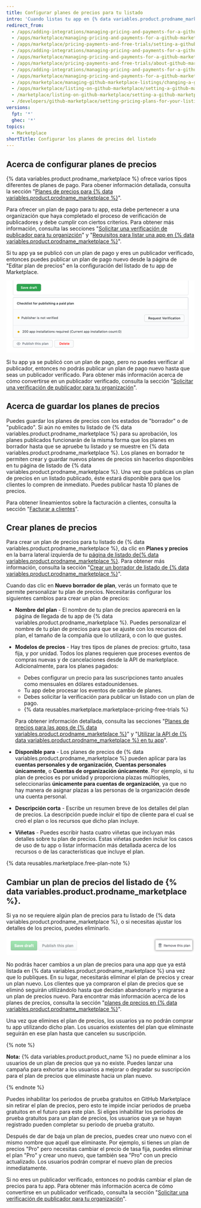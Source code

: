 ```yaml
---
title: Configurar planes de precios para tu listado
intro: 'Cuando listas tu app en {% data variables.product.prodname_marketplace %}, puedes elegir proporcionarla como un servicio gratuito o venderla. Si planeas vender tu app, puedes crear planes de precio diferentes para los diferentes escalones de características.'
redirect_from:
  - /apps/adding-integrations/managing-pricing-and-payments-for-a-github-marketplace-listing/setting-a-github-marketplace-listing-s-pricing-plan/
  - /apps/marketplace/managing-pricing-and-payments-for-a-github-marketplace-listing/setting-a-github-marketplace-listing-s-pricing-plan/
  - /apps/marketplace/pricing-payments-and-free-trials/setting-a-github-marketplace-listing-s-pricing-plan/
  - /apps/adding-integrations/managing-pricing-and-payments-for-a-github-marketplace-listing/about-github-marketplace-pricing-plans/
  - /apps/marketplace/managing-pricing-and-payments-for-a-github-marketplace-listing/about-github-marketplace-pricing-plans/
  - /apps/marketplace/pricing-payments-and-free-trials/about-github-marketplace-pricing-plans/
  - /apps/adding-integrations/managing-pricing-and-payments-for-a-github-marketplace-listing/changing-a-github-marketplace-listing-s-pricing-plan/
  - /apps/marketplace/managing-pricing-and-payments-for-a-github-marketplace-listing/changing-a-github-marketplace-listing-s-pricing-plan/
  - /apps/marketplace/managing-github-marketplace-listings/changing-a-github-marketplace-listing-s-pricing-plan/
  - /apps/marketplace/listing-on-github-marketplace/setting-a-github-marketplace-listing-s-pricing-plan/
  - /marketplace/listing-on-github-marketplace/setting-a-github-marketplace-listing-s-pricing-plan
  - /developers/github-marketplace/setting-pricing-plans-for-your-listing
versions:
  fpt: '*'
  ghec: '*'
topics:
  - Marketplace
shortTitle: Configurar los planes de precios del listado
---
```


## Acerca de configurar planes de precios

{% data variables.product.prodname_marketplace %} ofrece varios tipos diferentes de planes de pago. Para obener información detallada, consulta la sección "[Planes de precios para {% data variables.product.prodname_marketplace %}](/developers/github-marketplace/pricing-plans-for-github-marketplace-apps)".

Para ofrecer un plan de pago para tu app, esta debe pertenecer a una organización que haya completado el proceso de verificación de publicadores y debe cumplir con ciertos criterios. Para obtener más información, consulta las secciones "[Solicitar una verificación de publicador para tu organizción](/developers/github-marketplace/applying-for-publisher-verification-for-your-organization)" y "[Requisitos para listar una app en {% data variables.product.prodname_marketplace %}](/marketplace/getting-started/requirements-for-listing-an-app-on-github-marketplace/)".

Si tu app ya se publicó con un plan de pago y eres un publicador verificado, entonces puedes publicar un plan de pago nuevo desde la página de "Editar plan de precios" en la configuración del listado de tu app de Marketplace.

![Botón de publicar este plan](/assets/images/marketplace/publish-this-plan-button.png)

Si tu app ya se publicó con un plan de pago, pero no puedes verificar al publicador, entonces no podrás publicar un plan de pago nuevo hasta que seas un publicador verificado. Para obtener más información acerca de cómo convertirse en un publicador verificado, consulta la sección "[Solicitar una verificación de publicador para tu organización](/developers/github-marketplace/applying-for-publisher-verification-for-your-organization)".

## Acerca de guardar los planes de precios

Puedes guardar los planes de precios con los estados de "borrador" o de "publicado". Si aún no emites tu listado de {% data variables.product.prodname_marketplace %} para su aprobación, los planes publicados funcionarán de la misma forma que los planes en borrador hasta que se apruebe tu listado y se muestre en {% data variables.product.prodname_marketplace %}. Los planes en borrador te permiten crear y guardar nuevos planes de precios sin hacerlos disponibles en tu página de listado de {% data variables.product.prodname_marketplace %}. Una vez que publicas un plan de precios en un listado publicado, éste estará disponible para que los clientes lo compren de inmediato. Puedes publicar hasta 10 planes de precios.

Para obtener lineamientos sobre la facturación a clientes, consulta la sección "[Facturar a clientes](/developers/github-marketplace/billing-customers)".

## Crear planes de precios

Para crear un plan de precios para tu listado de {% data variables.product.prodname_marketplace %}, da clic en **Planes y precios** en la barra lateral izquierda de tu [página de listado de{% data variables.product.prodname_marketplace %}](https://github.com/marketplace/manage). Para obtener más información, consulta la sección "[Crear un borrador de listado de {% data variables.product.prodname_marketplace %}](/marketplace/listing-on-github-marketplace/creating-a-draft-github-marketplace-listing/)".

Cuando das clic en **Nuevo borrador de plan**, verás un formato que te permite personalizar tu plan de precios. Necesitarás configurar los siguientes cambios para crear un plan de precios:

- **Nombre del plan** - El nombre de tu plan de precios aparecerá en la página de llegada de tu app de {% data variables.product.prodname_marketplace %}. Puedes personalizar el nombre de tu plan de precios para que se ajuste con los recursos del plan, el tamaño de la compañía que lo utilizará, o con lo que gustes.

- **Modelos de precios** - Hay tres tipos de planes de precios: grtuito, tasa fija, y por unidad. Todos los planes requieren que proceses eventos de compras nuevas y de cancelaciones desde la API de marketplace. Adicionalmente, para los planes pagados:

  - Debes configurar un precio para las suscripciones tanto anuales como mensuales en dólares estadounidenses.
  - Tu app debe procesar los eventos de cambio de planes.
  - Debes solicitar la verificación para publicar un listado con un plan de pago.
  - {% data reusables.marketplace.marketplace-pricing-free-trials %}

  Para obtener información detallada, consulta las secciones "[Planes de precios para las apps de {% data variables.product.prodname_marketplace %}](/developers/github-marketplace/pricing-plans-for-github-marketplace-apps)" y "[Utilizar la API de {% data variables.product.prodname_marketplace %} en tu app](/developers/github-marketplace/using-the-github-marketplace-api-in-your-app)".

- **Disponible para** - Los planes de precios de {% data variables.product.prodname_marketplace %} pueden aplicar para las **cuentas personales y de organización**, **Cuentas personales únicamente**, o **Cuentas de organización únicamente**. Por ejemplo, si tu plan de precios es por unidad y proporciona plazas múltioples, seleccionarías **únicamente para cuentas de organización**, ya que no hay manera de asignar plazas a las personas de la organización desde una cuenta personal.

- **Descripción corta** - Escribe un resumen breve de los detalles del plan de precios. La descripción puede incluir el tipo de cliente para el cual se creó el plan o los recursos que dicho plan incluye.

- **Viñetas** - Puedes escribir hasta cuatro viñetas que incluyan más detalles sobre tu plan de precios. Estas viñetas pueden incluir los casos de uso de tu app o listar información más detallada acerca de los recursos o de las características que incluye el plan.

{% data reusables.marketplace.free-plan-note %}

## Cambiar un plan de precios del listado de {% data variables.product.prodname_marketplace %}.

Si ya no se requiere algún plan de precios para tu listado de {% data variables.product.prodname_marketplace %}, o si necesitas ajustar los detalles de los precios, puedes eliminarlo.

![Botón para eliminar tu plan de precios](/assets/images/marketplace/marketplace_remove_this_plan.png)

No podrás hacer cambios a un plan de precios para una app que ya está listada en {% data variables.product.prodname_marketplace %} una vez que lo publiques. En su lugar, necesitarás eliminar el plan de precios y crear un plan nuevo. Los clientes que ya compraron el plan de precios que se eliminó seguirán utilizándolo hasta que decidan abandonarlo y migrarse a un plan de precios nuevo. Para encontrar más información acerca de los planes de precios, consulta la sección "[planes de precios en {% data variables.product.prodname_marketplace %}](/marketplace/selling-your-app/github-marketplace-pricing-plans/)".

Una vez que elimines el plan de precios, los usuarios ya no podrán comprar tu app utilizando dicho plan. Los usuarios existentes del plan que eliminaste seguirán en ese plan hasta que cancelen su suscripción.

{% note %}

**Nota:** {% data variables.product.product_name %} no puede eliminar a los usuarios de un plan de precios que ya no existe. Puedes lanzar una campaña para exhortar a los usuarios a mejorar o degradar su suscripción para el plan de precios que eliminaste hacia un plan nuevo.

{% endnote %}

Puedes inhabilitar los periodos de prueba gratuitos en GitHub Marketplace sin retirar el plan de precios, pero esto te impide inciar periodos de prueba gratuitos en el futuro para este plan. Si eliges inhabilitar los periodos de prueba gratuitos para un plan de precios, los usuarios que ya se hayan registrado pueden completar su periodo de prueba gratuito.

Después de dar de baja un plan de precios, puedes crear uno nuevo con el mismo nombre que aquél que eliminaste. Por ejemplo, si tienes un plan de precios "Pro" pero necesitas cambiar el precio de tasa fija, puedes eliminar el plan "Pro" y crear uno nuevo, que también sea "Pro" con un precio actualizado. Los usuarios podrán comprar el nuevo plan de precios inmediatamente.

Si no eres un publicador verificado, entonces no podrás cambiar el plan de precios para tu app. Para obtener más información acerca de cómo convertirse en un publicador verificado, consulta la sección "[Solicitar una verificación de publicador para tu organización](/developers/github-marketplace/applying-for-publisher-verification-for-your-organization)".

